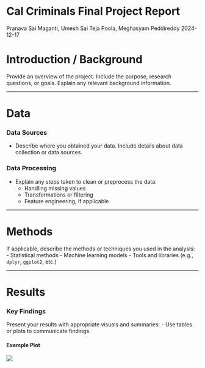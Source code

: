 Cal Criminals Final Project Report
================
Pranava Sai Maganti, Umesh Sai Teja Poola, Meghasyam Peddireddy
2024-12-17

# Introduction / Background

Provide an overview of the project. Include the purpose, research
questions, or goals. Explain any relevant background information.

------------------------------------------------------------------------

# Data

### Data Sources

- Describe where you obtained your data. Include details about data
  collection or data sources.

### Data Processing

- Explain any steps taken to clean or preprocess the data:
  - Handling missing values
  - Transformations or filtering
  - Feature engineering, if applicable

------------------------------------------------------------------------

# Methods

If applicable, describe the methods or techniques you used in the
analysis: - Statistical methods - Machine learning models - Tools and
libraries (e.g., `dplyr`, `ggplot2`, etc.)

------------------------------------------------------------------------

# Results

### Key Findings

Present your results with appropriate visuals and summaries: - Use
tables or plots to communicate findings.

#### Example Plot

![](Final-Report-CalCriminals_files/figure-gfm/unnamed-chunk-1-1.png)<!-- -->
